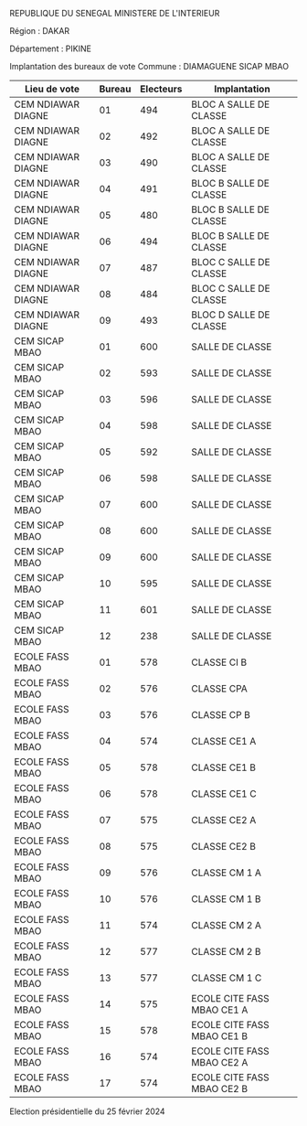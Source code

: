 REPUBLIQUE DU SENEGAL MINISTERE DE L'INTERIEUR

Région : DAKAR

Département : PIKINE

Implantation des bureaux de vote Commune : DIAMAGUENE SICAP MBAO

| Lieu de vote | Bureau | Electeurs | Implantation |
| - | - | - | - |
| CEM NDIAWAR DIAGNE | 01 | 494 | BLOC A SALLE DE CLASSE |
| CEM NDIAWAR DIAGNE | 02 | 492 | BLOC A SALLE DE CLASSE |
| CEM NDIAWAR DIAGNE | 03 | 490 | BLOC A SALLE DE CLASSE |
| CEM NDIAWAR DIAGNE | 04 | 491 | BLOC B SALLE DE CLASSE |
| CEM NDIAWAR DIAGNE | 05 | 480 | BLOC B SALLE DE CLASSE |
| CEM NDIAWAR DIAGNE | 06 | 494 | BLOC B SALLE DE CLASSE |
| CEM NDIAWAR DIAGNE | 07 | 487 | BLOC C SALLE DE CLASSE |
| CEM NDIAWAR DIAGNE | 08 | 484 | BLOC C SALLE DE CLASSE |
| CEM NDIAWAR DIAGNE | 09 | 493 | BLOC D SALLE DE CLASSE |
| CEM SICAP MBAO | 01 | 600 | SALLE DE CLASSE |
| CEM SICAP MBAO | 02 | 593 | SALLE DE CLASSE |
| CEM SICAP MBAO | 03 | 596 | SALLE DE CLASSE |
| CEM SICAP MBAO | 04 | 598 | SALLE DE CLASSE |
| CEM SICAP MBAO | 05 | 592 | SALLE DE CLASSE |
| CEM SICAP MBAO | 06 | 598 | SALLE DE CLASSE |
| CEM SICAP MBAO | 07 | 600 | SALLE DE CLASSE |
| CEM SICAP MBAO | 08 | 600 | SALLE DE CLASSE |
| CEM SICAP MBAO | 09 | 600 | SALLE DE CLASSE |
| CEM SICAP MBAO | 10 | 595 | SALLE DE CLASSE |
| CEM SICAP MBAO | 11 | 601 | SALLE DE CLASSE |
| CEM SICAP MBAO | 12 | 238 | SALLE DE CLASSE |
| ECOLE FASS MBAO | 01 | 578 | CLASSE CI B |
| ECOLE FASS MBAO | 02 | 576 | CLASSE CPA |
| ECOLE FASS MBAO | 03 | 576 | CLASSE CP B |
| ECOLE FASS MBAO | 04 | 574 | CLASSE CE1 A |
| ECOLE FASS MBAO | 05 | 578 | CLASSE CE1 B |
| ECOLE FASS MBAO | 06 | 578 | CLASSE CE1 C |
| ECOLE FASS MBAO | 07 | 575 | CLASSE CE2 A |
| ECOLE FASS MBAO | 08 | 575 | CLASSE CE2 B |
| ECOLE FASS MBAO | 09 | 576 | CLASSE CM 1 A |
| ECOLE FASS MBAO | 10 | 576 | CLASSE CM 1 B |
| ECOLE FASS MBAO | 11 | 574 | CLASSE CM 2 A |
| ECOLE FASS MBAO | 12 | 577 | CLASSE CM 2 B |
| ECOLE FASS MBAO | 13 | 577 | CLASSE CM 1 C |
| ECOLE FASS MBAO | 14 | 575 | ECOLE CITE FASS MBAO CE1 A |
| ECOLE FASS MBAO | 15 | 578 | ECOLE CITE FASS MBAO CE1 B |
| ECOLE FASS MBAO | 16 | 574 | ECOLE CITE FASS MBAO CE2 A |
| ECOLE FASS MBAO | 17 | 574 | ECOLE CITE FASS MBAO CE2 B |

<!-- PageNumber="2/25" -->

Election présidentielle du 25 février 2024
